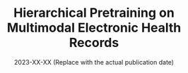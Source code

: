 ---
title: "Hierarchical Pretraining on Multimodal Electronic Health Records"
authors:
  - Xiaochen Wang
  - Junyu Luo
  - Jiaqi Wang
  - Ziyi Yin
  - Suhan Cui
  - Yuan Zhong
  - Yaqing Wang
  - Fenglong Ma
publication_short: The 2023 Conference on Empirical Methods in Natural Language Processing (EMNLP). Accepted, to appear
date: 2023-XX-XX (Replace with the actual publication date)
---